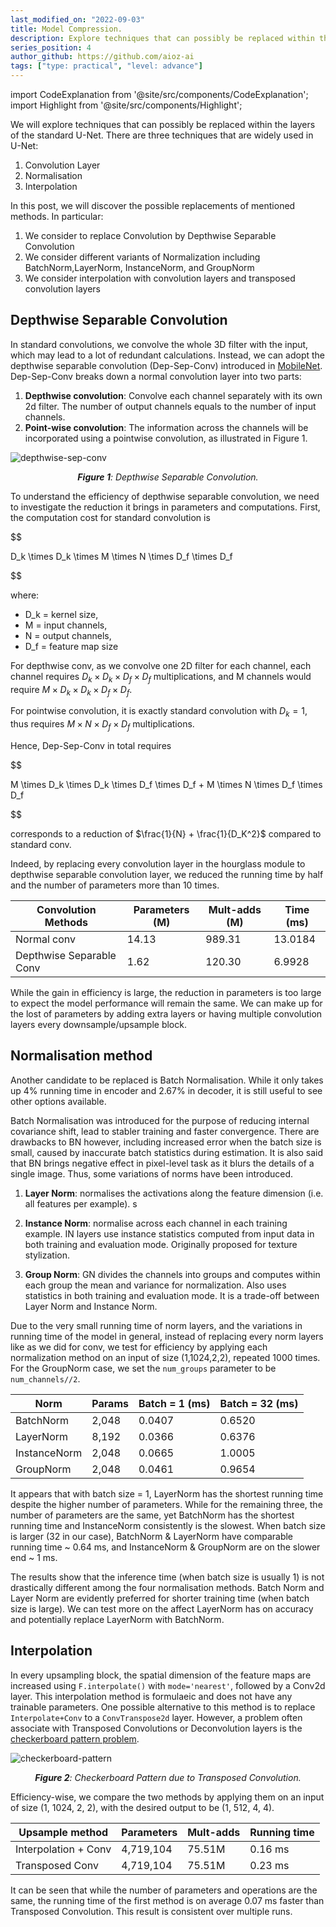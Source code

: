 ```yaml
---
last_modified_on: "2022-09-03"
title: Model Compression.
description: Explore techniques that can possibly be replaced within the layers of the standard U-Net. 
series_position: 4
author_github: https://github.com/aioz-ai
tags: ["type: practical", "level: advance"]
---
```


import CodeExplanation from '@site/src/components/CodeExplanation';
import Highlight from '@site/src/components/Highlight';

We will explore techniques that can possibly be replaced within the layers of the standard U-Net. There are three techniques that are widely used in U-Net:

1. Convolution Layer
2. Normalisation
3. Interpolation 

In this post, we will discover the possible replacements of mentioned methods. In particular:
1. We consider to replace Convolution by Depthwise Separable Convolution 
2. We consider different variants of Normalization including BatchNorm,LayerNorm, InstanceNorm, and GroupNorm
3. We consider interpolation with convolution layers and transposed convolution layers

## Depthwise Separable Convolution 

In standard convolutions, we convolve the whole 3D filter with the input, which may lead to a lot of redundant calculations. Instead, we can adopt the depthwise separable convolution (Dep-Sep-Conv) introduced in [MobileNet](https://arxiv.org/pdf/1704.04861.pdf). Dep-Sep-Conv breaks down a normal convolution layer into two parts:
1. **Depthwise convolution**: Convolve each channel separately with its own 2d filter. The number of output channels equals to the number of input channels.  
2. **Point-wise convolution**: The information across the channels will be incorporated using a pointwise convolution, as illustrated in Figure 1. 

![depthwise-sep-conv](https://drive.google.com/uc?id=1ov4mIYGmBZAc8ydkcU45ejtSJUtutjhB)
*<center>**Figure 1**: Depthwise Separable Convolution.</center>*


To understand the efficiency of depthwise separable convolution, we need to investigate the reduction it brings in parameters and computations. First, the computation cost for standard convolution is   

$$

D_k \times D_k \times M \times N \times D_f \times D_f  

$$

where:
- D_k = kernel size,
- M = input channels,
- N = output channels,
- D_f = feature map size 

For depthwise conv, as we convolve one 2D filter for each channel, each channel requires $D_k \times D_k \times D_f \times D_f$ multiplications, and M channels would require  $M \times D_k \times D_k \times D_f \times D_f$.

For pointwise convolution, it is exactly standard convolution with $D_k = 1$, thus requires $M \times N \times D_f \times D_f$ multiplications. 

Hence, Dep-Sep-Conv in total requires 

$$

M \times D_k \times D_k \times D_f \times D_f + M \times N \times D_f \times D_f

$$

corresponds to a reduction of $\frac{1}{N} + \frac{1}{D_K^2}$ compared to standard conv.

Indeed, by replacing every convolution layer in the hourglass module to depthwise separable convolution layer, we reduced the running time by half and the number of parameters more than 10 times. 

| Convolution Methods      | Parameters (M) | Mult-adds (M) | Time (ms) | 
|--------------------------|----------------|---------------|-----------|
| Normal conv              | 14.13          | 989.31        | 13.0184   |
| Depthwise Separable Conv | 1.62           | 120.30        | 6.9928    |

While the gain in efficiency is large, the reduction in parameters is too large to expect the model performance will remain the same. We can make up for the lost of parameters by adding extra layers or having multiple convolution layers every downsample/upsample block.  


## Normalisation method
Another candidate to be replaced is Batch Normalisation. While it only takes up 4% running time in encoder and 2.67% in decoder, it is still useful to see other options available. 


Batch Normalisation was introduced for the purpose of reducing internal covariance shift, lead to stabler training and faster convergence. There are drawbacks to BN however, including increased error when the batch size is small, caused by inaccurate batch statistics during estimation. It is also said that BN brings negative effect in pixel-level task as it blurs the details of a single image. Thus, some variations of norms have been introduced.

1. **Layer Norm**: normalises the activations along the feature dimension (i.e. all features per example). s
   
2. **Instance Norm**: normalise across each channel in each training example. IN layers use instance statistics computed from input data in both training and evaluation mode. Originally proposed for texture stylization.

3. **Group Norm**: GN divides the channels into groups and computes within each group the mean and variance for normalization. Also uses statistics in both training and evaluation mode. It is a trade-off between Layer Norm and Instance Norm.

Due to the very small running time of norm layers, and the variations in running time of the model in general, instead of replacing every norm layers like as we did for conv, we test for efficiency by applying each normalization method on an input of size (1,1024,2,2), repeated 1000 times. For the GroupNorm case, we set the `num_groups` parameter to be `num_channels//2`. 


| Norm         | Params | Batch = 1 (ms) | Batch = 32 (ms) |
|--------------|--------|----------------|-----------------| 
| BatchNorm    | 2,048  | 0.0407         | 0.6520          |
| LayerNorm    | 8,192  | 0.0366         | 0.6376          |
| InstanceNorm | 2,048  | 0.0665         | 1.0005          |
| GroupNorm    | 2,048  | 0.0461         | 0.9654          | 

It appears that with batch size = 1, LayerNorm has the shortest running time despite the higher number of parameters. While for the remaining three, the number of parameters are the same, yet BatchNorm has the shortest running time and InstanceNorm consistently is the slowest. 
When batch size is larger (32 in our case), BatchNorm & LayerNorm have comparable running time ~ 0.64 ms, and InstanceNorm & GroupNorm are on the slower end ~ 1 ms.

The results show that the inference time (when batch size is usually 1) is not drastically different among the four normalisation methods. Batch Norm and Layer Norm are evidently preferred for shorter training time (when batch size is large). We can test more on the affect LayerNorm has on accuracy and potentially replace LayerNorm with BatchNorm.


## Interpolation 
In every upsampling block, the spatial dimension of the feature maps are increased using `F.interpolate()` with `mode='nearest'`, followed by a Conv2d layer. This interpolation method is formulaeic and does not have any trainable parameters. One possible alternative to this method is to replace `Interpolate+Conv` to a `ConvTranspose2d` layer. However, a problem often associate with Transposed Convolutions or Deconvolution layers is the [checkerboard pattern problem](https://distill.pub/2016/deconv-checkerboard/).

![checkerboard-pattern](https://drive.google.com/uc?id=10oMktQ8QbqT1qzzVAMVwNbuWl5_XMTiq)
*<center>**Figure 2**: Checkerboard Pattern due to Transposed Convolution.</center>*


Efficiency-wise, we compare the two methods by applying them on an input of size (1, 1024, 2, 2), with the desired output to be (1, 512, 4, 4).

| Upsample method      | Parameters | Mult-adds | Running time | 
|----------------------|------------|-----------|--------------| 
| Interpolation + Conv | 4,719,104  | 75.51M    | 0.16 ms      |
| Transposed Conv      | 4,719,104  | 75.51M    | 0.23 ms      |

It can be seen that while the number of parameters and operations are the same, the running time of the first method is on average 0.07 ms faster than Transposed Convolution. This result is consistent over multiple runs. 

